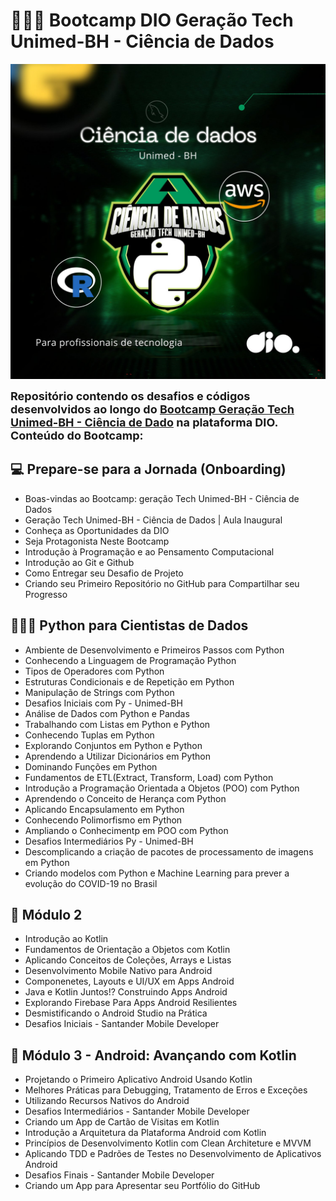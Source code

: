 # 👩🏻‍🎓 Bootcamp DIO Geração Tech Unimed-BH - Ciência de Dados

![dio_ciencia_de_dados_capa](./cover.jpg)

<font size ='4'>**Repositório contendo os desafios e códigos desenvolvidos ao longo do [Bootcamp Geração Tech Unimed-BH - Ciência de Dado](https://www.dio.me/bootcamp/geracao-tech-unimed-bh-ciencia-de-dados) na plataforma DIO. Conteúdo do Bootcamp:**</font>

## 💻 Prepare-se para a Jornada (Onboarding)
- Boas-vindas ao Bootcamp: geração Tech Unimed-BH - Ciência de Dados
- Geração Tech Unimed-BH - Ciência de Dados | Aula Inaugural
- Conheça as Oportunidades da DIO
- Seja Protagonista Neste Bootcamp
- Introdução à Programação e ao Pensamento Computacional
- Introdução ao Git e Github
- Como Entregar seu Desafio de Projeto
- Criando seu Primeiro Repositório no GitHub para Compartilhar seu Progresso

## 👩🏻‍💻 Python para Cientistas de Dados
- Ambiente de Desenvolvimento e Primeiros Passos com Python
- Conhecendo a Linguagem de Programação Python
- Tipos de Operadores com Python
- Estruturas Condicionais e de Repetição em Python
- Manipulação de Strings com Python
- Desafios Iniciais com Py - Unimed-BH
- Análise de Dados com Python e Pandas
- Trabalhando com Listas em Python e Python
- Conhecendo Tuplas em Python
- Explorando Conjuntos em Python e Python
- Aprendendo a Utilizar Dicionários em Python
- Dominando Funções em Python
- Fundamentos de ETL(Extract, Transform, Load) com Python
- Introdução a Programação Orientada a Objetos (POO) com Python
- Aprendendo o Conceito de Herança com Python
- Aplicando Encapsulamento em Python
- Conhecendo Polimorfismo em Python
- Ampliando o Conhecimentp em POO com Python
- Desafios Intermediários Py - Unimed-BH
- Descomplicando a criação de pacotes de processamento de imagens em Python
- Criando modelos com Python e Machine Learning para prever a evolução do COVID-19 no Brasil

## 👾 Módulo 2
- Introdução ao Kotlin
- Fundamentos de Orientação a Objetos com Kotlin
- Aplicando Conceitos de Coleções, Arrays e Listas
- Desenvolvimento Mobile Nativo para Android
- Componenetes, Layouts e UI/UX em Apps Android
- Java e Kotlin Juntos!? Construindo Apps Android
- Explorando Firebase Para Apps Android Resilientes
- Desmistificando o Android Studio na Prática
- Desafios Iniciais - Santander Mobile Developer

## 🤖 Módulo 3 - Android: Avançando com Kotlin
- Projetando o Primeiro Aplicativo Android Usando Kotlin
- Melhores Práticas para Debugging, Tratamento de Erros e Exceções
- Utilizando Recursos Nativos do Android
- Desafios Intermediários - Santander Mobile Developer
- Criando um App de Cartão de Visitas em Kotlin
- Introdução a Arquitetura da Plataforma Android com Kotlin
- Princípios de Desenvolvimento Kotlin com Clean Architeture e MVVM
- Aplicando TDD e Padrões de Testes no Desenvolvimento de Aplicativos Android
- Desafios Finais - Santander Mobile Developer
- Criando um App para Apresentar seu Portfólio do GitHub